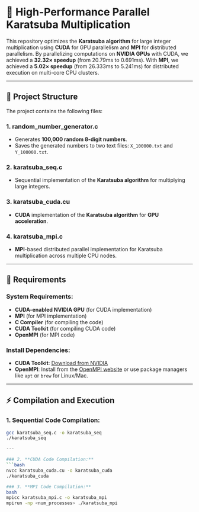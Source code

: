 # 🚀 **High-Performance Parallel Karatsuba Multiplication**

This repository optimizes the **Karatsuba algorithm** for large integer multiplication using **CUDA** for GPU parallelism and **MPI** for distributed parallelism. By parallelizing computations on **NVIDIA GPUs** with CUDA, we achieved a **32.32× speedup** (from 20.79ms to 0.691ms). With **MPI**, we achieved a **5.02× speedup** (from 26.333ms to 5.241ms) for distributed execution on multi-core CPU clusters.

---

## 📝 **Project Structure**

The project contains the following files:

### 1. **random_number_generator.c**
   - Generates **100,000 random 8-digit numbers**.
   - Saves the generated numbers to two text files: `X_100000.txt` and `Y_100000.txt`.

### 2. **karatsuba_seq.c**
   - Sequential implementation of the **Karatsuba algorithm** for multiplying large integers.

### 3. **karatsuba_cuda.cu**
   - **CUDA** implementation of the **Karatsuba algorithm** for **GPU acceleration**.

### 4. **karatsuba_mpi.c**
   - **MPI**-based distributed parallel implementation for Karatsuba multiplication across multiple CPU nodes.

---

## 🔧 **Requirements**

### System Requirements:
- **CUDA-enabled NVIDIA GPU** (for CUDA implementation)
- **MPI** (for MPI implementation)
- **C Compiler** (for compiling the code)
- **CUDA Toolkit** (for compiling CUDA code)
- **OpenMPI** (for MPI code)

### Install Dependencies:
- **CUDA Toolkit**: [Download from NVIDIA](https://developer.nvidia.com/cuda-toolkit)
- **OpenMPI**: Install from the [OpenMPI website](https://www.open-mpi.org/) or use package managers like `apt` or `brew` for Linux/Mac.

---

## ⚡ **Compilation and Execution**

### 1. **Sequential Code Compilation:**
```bash
gcc karatsuba_seq.c -o karatsuba_seq
./karatsuba_seq

---

### 2. **CUDA Code Compilation:**
```bash
nvcc karatsuba_cuda.cu -o karatsuba_cuda
./karatsuba_cuda

### 3. **MPI Code Compilation:**
bash
mpicc karatsuba_mpi.c -o karatsuba_mpi
mpirun -np <num_processes> ./karatsuba_mpi
